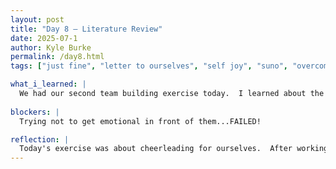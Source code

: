 ```yaml
---
layout: post
title: "Day 8 – Literature Review"
date: 2025-07-1
author: Kyle Burke
permalink: /day8.html
tags: ["just fine", "letter to ourselves", "self joy", "suno", "overcoming obstacles"]

what_i_learned: |
  We had our second team building exercise today.  I learned about the undergraduate team members...D Fliers!
  
blockers: |
  Trying not to get emotional in front of them...FAILED!

reflection: |
  Today's exercise was about cheerleading for ourselves.  After working with my group, I am seeing how much pressure they are feeling. Getting ready for the mid-summer symposium has nerves and expectations really high, so I wanted to do something to calm them down and remember how great they are. We started off giving each other grows and glows, highlighting appreciated moments from each other.  Afterwards, I gave an assignment of writing a letter to our younger selves (1, 5, or 10 years ago). In this letter, we wrote letting our younger selves know what we've done to get to this very day...our accomplishments, obstacles, or anything that we wanted to share. Some of our greatest strength comes from our personal truth, but often times, we forget this...too busy, too tired, too scared. Their responses were absolutely the most heartfelt and authentic.  I had to hold back serious tears listening to their letters, because they really took down their veils and shared their personal journies. I wanted them to remember how far they've come and what they had to overcome to be here, as well as seeing their goup partners through another lens. By the end of the letters, I think they developed a new appreciation for each other, and an understanding how they are each a perfect piece of this great puzzle. The exercise ended with an online musical game with suno.com.  This software is a great tool, using AI to create personalized songs. Everyone created a song to share...in the words of MJB, they will be 'Just Fine!'
---
```

